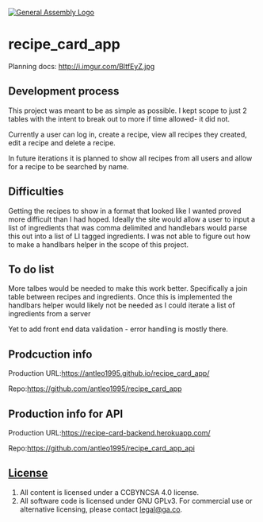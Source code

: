 [![General Assembly Logo](https://camo.githubusercontent.com/1a91b05b8f4d44b5bbfb83abac2b0996d8e26c92/687474703a2f2f692e696d6775722e636f6d2f6b6538555354712e706e67)](https://generalassemb.ly/education/web-development-immersive)

# recipe_card_app
Planning docs: http://i.imgur.com/BltfEyZ.jpg

## Development process

This project was meant to be as simple as possible. I kept scope to just 2 tables
with the intent to break out to more if time allowed- it did not.

Currently a user can log in, create a recipe, view all recipes they created,
edit a recipe and delete a recipe.

In future iterations it is planned to show all recipes from all users and allow
for a recipe to be searched by name.

## Difficulties

Getting the recipes to show in a format that looked like I wanted proved more
difficult than I had hoped. Ideally the site would allow a user to input a list
of ingredients that was comma delimited and handlebars would parse this out into
a list of LI tagged ingredients. I was not able to figure out how to make a
handlbars helper in the scope of this project.

## To do list

More talbes would be needed to make this work better. Specifically a join table
between recipes and ingredients. Once this is implemented the handlbars helper
would likely not be needed as I could iterate a list of ingredients from a server

Yet to add front end data validation - error handling is mostly there.

## Prodcuction info

Production URL:https://antleo1995.github.io/recipe_card_app/

Repo:https://github.com/antleo1995/recipe_card_app

## Production info for API

Production URL:https://recipe-card-backend.herokuapp.com/

Repo:https://github.com/antleo1995/recipe_card_app_api

## [License](LICENSE)

1.  All content is licensed under a CC­BY­NC­SA 4.0 license.
1.  All software code is licensed under GNU GPLv3. For commercial use or
    alternative licensing, please contact legal@ga.co.
